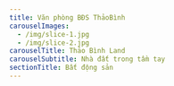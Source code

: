 ```yaml
---
title: Văn phòng BĐS ThảoBình
carouselImages:
  - /img/slice-1.jpg
  - /img/slice-2.jpg
carouselTitle: Thảo Bình Land
carouselSubtitle: Nhà đất trong tầm tay
sectionTitle: Bất động sản
---
```



